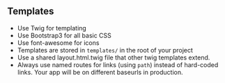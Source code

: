 ## Templates

* Use Twig for templating
* Use Bootstrap3 for all basic CSS
* Use font-awesome for icons
* Templates are stored in `templates/` in the root of your project
* Use a shared layout.html.twig file that other twig templates extend.
* Always use named routes for links (using `path`) instead of hard-coded links. Your app will be on different baseurls in production.
